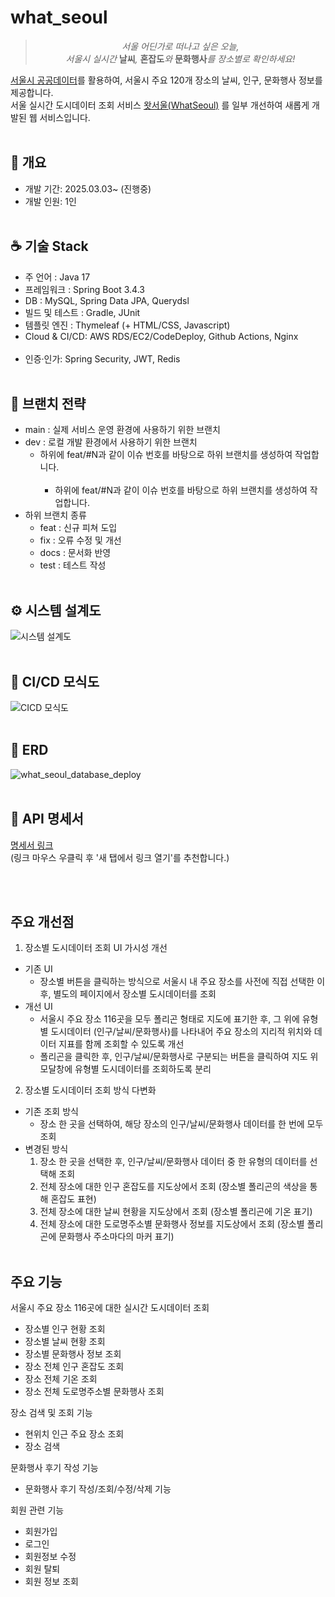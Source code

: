 # what_seoul


><center style="font-style: italic">서울 어딘가로 떠나고 싶은 오늘,<br>서울시 실시간 <strong style="font-style: normal">날씨</strong>, <strong style="font-style: normal">혼잡도</strong>와 <strong style="font-style: normal">문화행사</strong>를 장소별로 확인하세요!</center> 

[서울시 공공데이터](https://data.seoul.go.kr/dataList/OA-21285/F/1/datasetView.do)를 활용하여, 서울시 주요 120개 장소의 날씨, 인구, 문화행사 정보를 제공합니다. <br>
서울 실시간 도시데이터 조회 서비스 [왓서울(WhatSeoul)](https://github.com/WhatSEOUL/WhatSeoul) 를 일부 개선하여 새롭게 개발된 웹 서비스입니다.
<br><br>

## 🔆 개요
- 개발 기간: 2025.03.03~ (진행중)
- 개발 인원: 1인
  <br><br>

## ☕ 기술 Stack
- 주 언어 : Java 17
- 프레임워크 : Spring Boot 3.4.3
- DB : MySQL, Spring Data JPA, Querydsl
- 빌드 및 테스트 : Gradle, JUnit
- 템플릿 엔진 : Thymeleaf (+ HTML/CSS, Javascript)
- Cloud & CI/CD: AWS RDS/EC2/CodeDeploy, Github Actions, Nginx
<br><br>
- 인증·인가: Spring Security, JWT, Redis
  <br><br>

## 🫚 브랜치 전략
- main : 실제 서비스 운영 환경에 사용하기 위한 브랜치
- dev : 로컬 개발 환경에서 사용하기 위한 브랜치
  - 하위에 feat/#N과 같이 이슈 번호를 바탕으로 하위 브랜치를 생성하여 작업합니다.
<br><br>
    - 하위에 feat/#N과 같이 이슈 번호를 바탕으로 하위 브랜치를 생성하여 작업합니다.
- 하위 브랜치 종류
    - feat : 신규 피쳐 도입
    - fix : 오류 수정 및 개선
    - docs : 문서화 반영
    - test : 테스트 작성
      <br><br>

## ⚙️ 시스템 설계도
<img alt="시스템 설계도" src="https://github.com/user-attachments/assets/43880698-77bb-426d-968b-5c975198bbc4" />
<br><br>

## 🚀 CI/CD 모식도
<img alt="CICD 모식도" src="https://github.com/user-attachments/assets/264cf12a-4053-461b-b7d8-c46e2b24cb50" />
<br><br>

## 💾 ERD
<img alt="what_seoul_database_deploy" src="https://github.com/user-attachments/assets/7909ece6-aec4-46f7-980a-64c96a2f0120" />
<br><br>

## 📃 API 명세서
[명세서 링크](https://biiit4894.github.io/whatseoul-swagger/)<br>
(링크 마우스 우클릭 후 '새 탭에서 링크 열기'를 추천합니다.)

<br><br>

## 주요 개선점
1. 장소별 도시데이터 조회 UI 가시성 개선
  - 기존 UI
    - 장소별 버튼을 클릭하는 방식으로 서울시 내 주요 장소를 사전에 직접 선택한 이후, 별도의 페이지에서 장소별 도시데이터를 조회 
  - 개선 UI
    - 서울시 주요 장소 116곳을 모두 폴리곤 형태로 지도에 표기한 후, 그 위에 유형별 도시데이터 (인구/날씨/문화행사)를 나타내어 주요 장소의 지리적 위치와 데이터 지표를 함께 조회할 수 있도록 개선
    - 폴리곤을 클릭한 후, 인구/날씨/문화행사로 구분되는 버튼을 클릭하여 지도 위 모달창에 유형별 도시데이터를 조회하도록 분리
   
2. 장소별 도시데이터 조회 방식 다변화
  - 기존 조회 방식
    - 장소 한 곳을 선택하여, 해당 장소의 인구/날씨/문화행사 데이터를 한 번에 모두 조회
  - 변경된 방식
    1. 장소 한 곳을 선택한 후, 인구/날씨/문화행사 데이터 중 한 유형의 데이터를 선택해 조회
    2. 전체 장소에 대한 인구 혼잡도를 지도상에서 조회 (장소별 폴리곤의 색상을 통해 혼잡도 표현)
    3. 전체 장소에 대한 날씨 현황을 지도상에서 조회 (장소별 폴리곤에 기온 표기)
    4. 전체 장소에 대한 도로명주소별 문화행사 정보를 지도상에서 조회 (장소별 폴리곤에 문화행사 주소마다의 마커 표기)
<br><br>

## 주요 기능

서울시 주요 장소 116곳에 대한 실시간 도시데이터 조회
- 장소별 인구 현황 조회
- 장소별 날씨 현황 조회
- 장소별 문화행사 정보 조회 
- 장소 전체 인구 혼잡도 조회
- 장소 전체 기온 조회
- 장소 전체 도로명주소별 문화행사 조회

장소 검색 및 조회 기능
- 현위치 인근 주요 장소 조회
- 장소 검색

문화행사 후기 작성 기능
- 문화행사 후기 작성/조회/수정/삭제 기능

회원 관련 기능
- 회원가입
- 로그인
- 회원정보 수정
- 회원 탈퇴
- 회원 정보 조회
